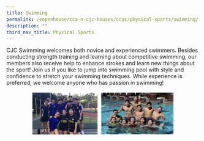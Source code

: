 ```yaml
---
title: Swimming
permalink: /eopenhouse/cca-n-cjc-houses/ccas/physical-sports/swimming/
description: ""
third_nav_title: Physical Sports
---
```

CJC Swimming welcomes both novice and experienced swimmers. Besides conducting strength training and learning about competitive swimming, our members also receive help to enhance strokes and learn new things about the sport! Join us if you like to jump into swimming pool with style and confidence to stretch your swimming techniques. While experience is preferred, we welcome anyone who has passion in swimming!

<style>  
img {  
  display: block;  
  margin-left: auto;  
  margin-right: auto;  
}  
</style>  
<img style="width:75%;" alt="CJC swimming" src="/images/cjc%20swimming.JPG">